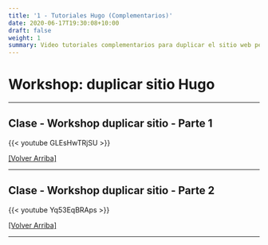 ```yaml
---
title: '1 - Tutoriales Hugo (Complementarios)'
date: 2020-06-17T19:30:08+10:00
draft: false
weight: 1
summary: Video tutoriales complementarios para duplicar el sitio web personal
---
```



# Workshop: duplicar sitio Hugo

---

## Clase - Workshop duplicar sitio - Parte 1 

{{< youtube GLEsHwTRjSU >}}

[[Volver Arriba]](#top)

---

## Clase - Workshop duplicar sitio - Parte 2 

{{< youtube Yq53EqBRAps >}}

[[Volver Arriba]](#top)

---
